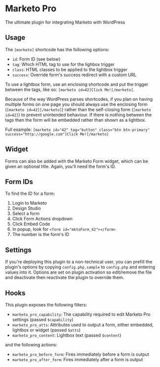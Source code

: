 # Marketo Pro

The ultimate plugin for integrating Marketo with WordPress

## Usage

The `[marketo]` shortcode has the following options:

- `id`: Form ID (see below)
- `tag`: Which HTML tag to use for the lighbox trigger
- `class`: HTML classes to be applied to the lightbox trigger
- `success`: Override form's success redirect with a custom URL

To use a lightbox form, use an enclosing shortcode and put the trigger between the tags, like so: `[marketo id=42]Click Me![/marketo]`.

Because of the way WordPress parses shortcodes, if you plan on having multiple forms on one page you should always use the enclosing form (`[marketo id=42][/marketo]`) rather than the self-closing form (`[marketo id=42]`) to prevent unintended behaviour. If there is nothing between the tags then the form will be embedded rather than shown as a lightbox.

Full example: `[marketo id="42" tag="button" class="btn btn-primary" success="http://google.com"]Click Me![/marketo]`

## Widget

Forms can also be added with the Marketo Form widget, which can be given an optional title. Again, you'll need the form's ID.

## Form IDs

To find the ID for a form:

1. Login to Marketo
1. Design Studio
1. Select a form
1. Click Form Actions dropdown
1. Click Embed Code
1. In popup, look for `<form id="mktoForm_42"></form>`
1. The number is the form's ID

## Settings

If you're deploying this plugin to a non-technical user, you can prefill the plugin's options by copying `config.php.sample` to `config.php` and entering values into it. Options are set on plugin activation so edit/remove the file and deactivate then reactivate the plugin to override them.

## Hooks

This plugin exposes the following filters:

- `marketo_pro_capability`: The capability required to edit Marketo Pro settings (passed `$capability`)
- `marketo_pro_atts`: Attributes used to output a form, either embedded, lightbox or widget (passed `$atts`)
- `marketo_pro_content`: Lightbox text (passed `$content`)

and the following actions:

- `marketo_pro_before_form`: Fires immediately before a form is output
- `marketo_pro_after_form`: Fires immediately after a form is output